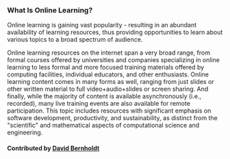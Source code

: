 ### What Is Online Learning?

Online learning is gaining vast popularity  - resulting in an abundant availability of learning resources, thus providing opportunities to learn about various topics to a broad spectrum of audience.

Online learning resources on the internet span a very broad range, from formal courses offered by universities and companies specializing in online learning to less formal and more focused training materials offered by computing facilities, individual educators, and other enthusiasts.  Online learning content comes in many forms as well, ranging from just slides or other written material to full video+audio+slides or screen sharing.  And finally, while the majority of content is available asynchronously (i.e., recorded), many live training events are also available for remote participation.  This topic includes resources with significant emphasis on software development, productivity, and sustainability, as distinct from the "scientific" and mathematical aspects of computational science and engineering.

#### Contributed by [David Bernholdt](https://github.com/bernhold)

<!---
Publish: yes
Pinned: yes
Categories: skills
Topics: online learning
Tags:
Level: 0
Prerequisites: none
Aggregate: none
--->
